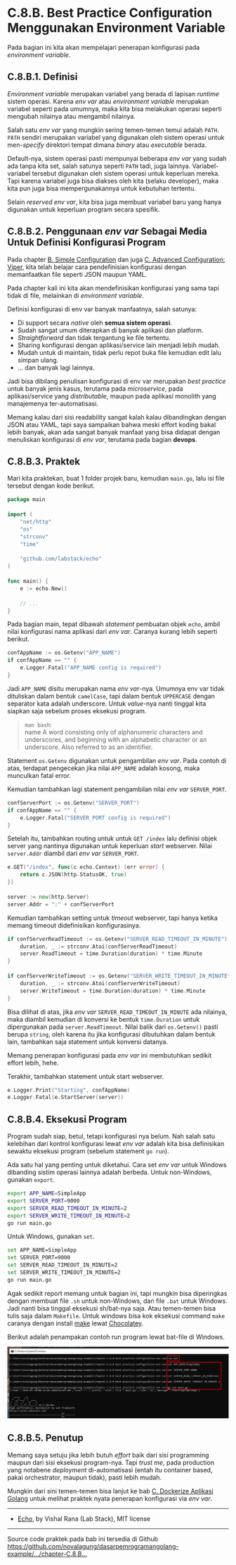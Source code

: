 # C.8.B. Best Practice Configuration Menggunakan Environment Variable

Pada bagian ini kita akan mempelajari penerapan konfigurasi pada *environment variable*.

## C.8.B.1. Definisi

*Environment variable* merupakan variabel yang berada di lapisan *runtime* sistem operasi. Karena *env var* atau *environment variable* merupakan variabel seperti pada umumnya, maka kita bisa melakukan operasi seperti mengubah nilainya atau mengambil nilainya.

Salah satu *env var* yang mungkin sering temen-temen temui adalah `PATH`. `PATH` sendiri merupakan variabel yang digunakan oleh sistem operasi untuk men-*specify* direktori tempat dimana *binary* atau *executable* berada.

Default-nya, sistem operasi pasti mempunyai beberapa *env var* yang sudah ada tanpa kita set, salah satunya seperti `PATH` tadi, juga lainnya. Variabel-variabel tersebut digunakan oleh sistem operasi untuk keperluan mereka. Tapi karena variabel juga bisa diakses oleh kita (selaku developer), maka kita pun juga bisa mempergunakannya untuk kebutuhan tertentu.

Selain *reserved env var*, kita bisa juga membuat variabel baru yang hanya digunakan untuk keperluan program secara spesifik.

## C.8.B.2. Penggunaan *env var* Sebagai Media Untuk Definisi Konfigurasi Program

Pada chapter [B. Simple Configuration](/B-simple-configuration.html) dan juga [C. Advanced Configuration: Viper](/C-8-A-advanced-configuration-viper.html), kita telah belajar cara pendefinisian konfigurasi dengan memanfaatkan file seperti JSON maupun YAML.

Pada chapter kali ini kita akan mendefinisikan konfigurasi yang sama tapi tidak di file, melainkan di *environment variable*.

Definisi konfigurasi di env var banyak manfaatnya, salah satunya:

- Di support secara *native* oleh **semua sistem operasi**.
- Sudah sangat umum diterapkan di banyak aplikasi dan platform.
- *Straightforward* dan tidak tergantung ke file tertentu.
- Sharing konfigurasi dengan aplikasi/service lain menjadi lebih mudah.
- Mudah untuk di maintain, tidak perlu repot buka file kemudian edit lalu simpan ulang.
- ... dan banyak lagi lainnya.

Jadi bisa dibilang penulisan konfigurasi di env var merupakan *best practice* untuk banyak jenis kasus, terutama pada *microservice*, pada aplikasi/service yang *distributable*, maupun pada aplikasi monolith yang manajemenya ter-automatisasi.

Memang kalau dari sisi readability sangat kalah kalau dibandingkan dengan JSON atau YAML, tapi saya sampaikan bahwa meski effort koding bakal lebih banyak, akan ada sangat banyak manfaat yang bisa didapat dengan menuliskan konfigurasi di *env var*, terutama pada bagian **devops**.

## C.8.B.3. Praktek

Mari kita praktekan, buat 1 folder projek baru, kemudian `main.go`, lalu isi file tersebut dengan kode berikut.

```go
package main

import (
	"net/http"
	"os"
	"strconv"
	"time"

	"github.com/labstack/echo"
)

func main() {
    e := echo.New()

    // ...
}
```

Pada bagian main, tepat dibawah *statement* pembuatan objek `echo`, ambil nilai konfigurasi nama aplikasi dari *env var*. Caranya kurang lebih seperti berikut.

```go
confAppName := os.Getenv("APP_NAME")
if confAppName == "" {
    e.Logger.Fatal("APP_NAME config is required")
}
```

Jadi `APP_NAME` disitu merupakan nama *env var*-nya. Umumnya env var tidak dituliskan dalam bentuk `camelCase`, tapi dalam bentuk `UPPERCASE` dengan separator kata adalah underscore. Untuk *value*-nya nanti tinggal kita siapkan saja sebelum proses eksekusi program.

> `man bash`:<br />name A word consisting only of alphanumeric characters and underscores, and beginning with an alphabetic character or an underscore. Also referred to as an identifier.

Statement `os.Getenv` digunakan untuk pengambilan *env var*. Pada contoh di atas, terdapat pengecekan jika nilai `APP_NAME` adalah kosong, maka munculkan fatal error.

Kemudian tambahkan lagi statement pengambilan nilai *env var* `SERVER_PORT`.

```go
confServerPort := os.Getenv("SERVER_PORT")
if confAppName == "" {
    e.Logger.Fatal("SERVER_PORT config is required")
}
```

Setelah itu, tambahkan routing untuk untuk `GET /index` lalu definisi objek server yang nantinya digunakan untuk keperluan *start* webserver. Nilai `server.Addr` diambil dari *env var* `SERVER_PORT`.

```go
e.GET("/index", func(c echo.Context) (err error) {
    return c.JSON(http.StatusOK, true)
})

server := new(http.Server)
server.Addr = ":" + confServerPort
```

Kemudian tambahkan setting untuk *timeout* webserver, tapi hanya ketika memang timeout didefinisikan konfigurasinya.

```go
if confServerReadTimeout := os.Getenv("SERVER_READ_TIMEOUT_IN_MINUTE"); confServerReadTimeout != "" {
    duration, _ := strconv.Atoi(confServerReadTimeout)
    server.ReadTimeout = time.Duration(duration) * time.Minute
}

if confServerWriteTimeout := os.Getenv("SERVER_WRITE_TIMEOUT_IN_MINUTE"); confServerWriteTimeout != "" {
    duration, _ := strconv.Atoi(confServerWriteTimeout)
    server.WriteTimeout = time.Duration(duration) * time.Minute
}
```

Bisa dilihat di atas, jika *env var* `SERVER_READ_TIMEOUT_IN_MINUTE` ada nilainya, maka diambil kemudian di konversi ke bentuk `time.Duration` untuk dipergunakan pada `server.ReadTimeout`. Nilai balik dari `os.Getenv()` pasti berupa `string`, oleh karena itu jika konfigurasi dibutuhkan dalam bentuk lain, tambahkan saja statement untuk konversi datanya.

Memang penerapan konfigurasi pada *env var* ini membutuhkan sedikit effort lebih, hehe.

Terakhir, tambahkan statement untuk start webserver.

```go
e.Logger.Print("Starting", confAppName)
e.Logger.Fatal(e.StartServer(server))
```

## C.8.B.4. Eksekusi Program

Program sudah siap, betul, tetapi konfigurasi nya belum. Nah salah satu kelebihan dari kontrol konfigurasi lewat *env var* adalah kita bisa definisikan sewaktu eksekusi program (sebelum statement `go run`).

Ada satu hal yang penting untuk diketahui. Cara set *env var* untuk Windows dibanding sistim operasi lainnya adalah berbeda. Untuk non-Windows, gunakan `export`.

```bash
export APP_NAME=SimpleApp
export SERVER_PORT=9000
export SERVER_READ_TIMEOUT_IN_MINUTE=2
export SERVER_WRITE_TIMEOUT_IN_MINUTE=2
go run main.go
```

Untuk Windows, gunakan `set`.

```bash
set APP_NAME=SimpleApp
set SERVER_PORT=9000
set SERVER_READ_TIMEOUT_IN_MINUTE=2
set SERVER_WRITE_TIMEOUT_IN_MINUTE=2
go run main.go
```

Agak sedikit report memang untuk bagian ini, tapi mungkin bisa diperingkas dengan membuat file `.sh` untuk non-Windows, dan file `.bat` untuk Windows. Jadi nanti bisa tinggal eksekusi sh/bat-nya saja. Atau temen-temen bisa tulis saja dalam `Makefile`. Untuk windows bisa kok eksekusi command `make` caranya dengan install [make](https://chocolatey.org/packages/make) lewat [Chocolatey](https://chocolatey.org/).

Berikut adalah penampakan contoh run program lewat bat-file di Windows.

![Run program](images/C.8_2_run.png)

## C.8.B.5. Penutup

Memang saya setuju jika lebih butuh *effort* baik dari sisi programming maupun dari sisi eksekusi program-nya. Tapi *trust me*, pada production yang notabene *deployment* di-automatisasi (entah itu container based, pakai orchestrator, maupun tidak), pasti lebih mudah.

Mungkin dari sini temen-temen bisa lanjut ke bab [C. Dockerize Aplikasi Golang](/C-35-dockerize-golang.html) untuk melihat praktek nyata penerapan konfigurasi via *env var*.

---

 - [Echo](https://github.com/labstack/echo), by Vishal Rana (Lab Stack), MIT license

---

<div class="source-code-link">
    <div class="source-code-link-message">Source code praktek pada bab ini tersedia di Github</div>
    <a href="https://github.com/novalagung/dasarpemrogramangolang-example/tree/master/chapter-C.8.B-best-practice-configuration-env-var">https://github.com/novalagung/dasarpemrogramangolang-example/.../chapter-C.8.B...</a>
</div>
